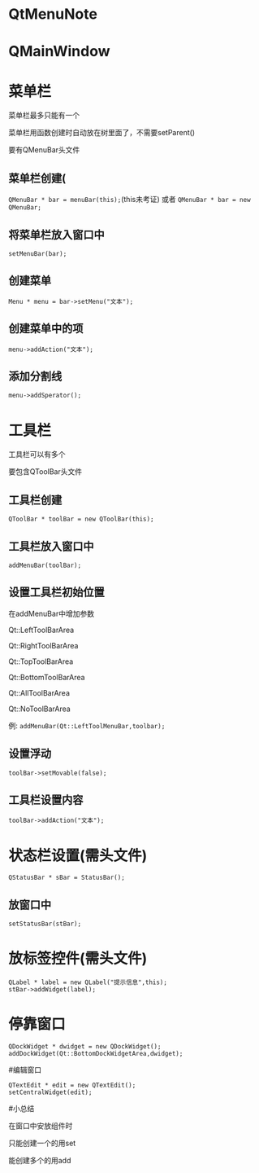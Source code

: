 # QtMenuNote
# QMainWindow

# 菜单栏

菜单栏最多只能有一个

菜单栏用函数创建时自动放在树里面了，不需要setParent()

要有QMenuBar头文件

## 菜单栏创建(

`QMenuBar * bar = menuBar(this);`(this未考证)
或者
`QMenuBar * bar = new QMenuBar;`

## 将菜单栏放入窗口中

`setMenuBar(bar);`

## 创建菜单

`Menu * menu = bar->setMenu("文本");`

## 创建菜单中的项

`menu->addAction("文本");`

## 添加分割线

`menu->addSperator();`

# 工具栏

工具栏可以有多个

要包含QToolBar头文件

## 工具栏创建

`QToolBar * toolBar = new QToolBar(this);`

## 工具栏放入窗口中

`addMenuBar(toolBar);`

## 设置工具栏初始位置

在addMenuBar中增加参数

Qt::LeftToolBarArea

Qt::RightToolBarArea

Qt::TopToolBarArea

Qt::BottomToolBarArea

Qt::AllToolBarArea

Qt::NoToolBarArea

例:
`addMenuBar(Qt::LeftToolMenuBar,toolbar);`
## 设置浮动

`toolBar->setMovable(false);`
## 工具栏设置内容

`toolBar->addAction("文本");`

# 状态栏设置(需头文件)

`QStatusBar * sBar = StatusBar();`

## 放窗口中

`setStatusBar(stBar);`

# 放标签控件(需头文件)
```
QLabel * label = new QLabel("提示信息",this);
stBar->addWidget(label);
```
# 停靠窗口
```
QDockWidget * dwidget = new QDockWidget();
addDockWidget(Qt::BottomDockWidgetArea,dwidget);
```
#编辑窗口
```
QTextEdit * edit = new QTextEdit();
setCentralWidget(edit);
```

#小总结

在窗口中安放组件时

只能创建一个的用set

能创建多个的用add
